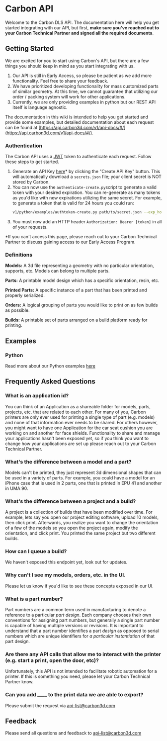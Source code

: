 # Carbon API
Welcome to the Carbon DLS API. 
The documentation here will help you get started integrating with our API, but first, **make sure you've reached out to your Carbon Technical Partner and signed all the required documents**.

## Getting Started
We are excited for you to start using Carbon's API, but there are a few things you should keep in mind as you start integrating with us.
1. Our API is still in Early Access, so please be patient as we add more functionality. Feel free to share your feedback.
2. We have prioritized developing functionality for mass customized parts of similar geometry. At this time, we cannot guarantee that utilizing our order / packing system will work for other applications.
3. Currently, we are only providing examples in python but our REST API itself is language agnostic. 

The documentation in this wiki is intended to help you get started and provide some examples, but detailed documentation about each request can be found at [https://api.carbon3d.com/v1/api-docs/#/](https://api.carbon3d.com/v1/api-docs/#/). 

### Authentication
The Carbon API uses a [JWT](https://en.wikipedia.org/wiki/JSON_Web_Token) token to authenticate each request. Follow these steps to get started.
1. Generate an API Key [here](https://carbon3d.print.carbon3d.com/api_keys)* by clicking the "Create API Key" button. This will automatically download a `secrets.json` file; your client secret is NOT stored by Carbon.
2. You can now use the `authenticate-create.py`script to generate a valid token with your desired expiration. You can re-generate as many tokens as you'd like with new expirations utilizing the same secret. For example, to generate a token that is valid for 24 hours you could run:
    ``` bash
    v1/python/examples/authtoken-create.py path/to/secret.json --exp_hours 24
    ```
3. You must now add an HTTP header `Authorization: Bearer [token]` in all of your requests.

*If you can't access this page, please reach out to your Carbon Technical Partner to discuss gaining access to our Early Access Program.

### Definitions
**Models:** A 3d file representing a geometry with no particular orientation, supports, etc. Models can belong to multiple parts.

**Parts:** A printable model design which has a specific orientation, resin, etc.

**Printed Parts:** A specific instance of a part that has been printed and properly serialized.

**Orders:** A logical grouping of parts you would like to print on as few builds as possible.

**Builds:** A printable set of parts arranged on a build platform ready for printing.

## Examples
### Python
Read more about our Python examples [here](v1/python_examples/README.md)

## Frequently Asked Questions
### What is an application id?
You can think of an Application as a shareable folder for models, parts, projects, etc. that are related to each other. For many of you, Carbon printers are only ever used for printing a single type of part (e.g. models) and none of that information ever needs to be shared. For others however, you might want to have one Application for the car seat cushion you are working on and another for face shields. Functionality to share and manage your applications hasn't been exposed yet, so if you think you want to change how your applications are set up please reach out to your Carbon Technical Partner.

### What's the difference between a model and a part?
Models can't be printed, they just represent 3d dimensional shapes that can be used in a variety of parts. For example, you could have a model for an iPhone case that is used in 2 parts, one that is printed in EPU 41 and another in UMA 90.

### What's the difference between a project and a build?
A project is a collection of builds that have been modified over time. For example, lets say you open our project editing software, upload 10 models, then click print. Afterwards, you realize you want to change the orientation of a few of the models so you open the project again, modify the orientation, and click print. You printed the same project but two different builds.

### How can I queue a build?
We haven't exposed this endpoint yet, look out for updates.

### Why can't I see my models, orders, etc. in the UI.
Please let us know if you'd like to see these concepts exposed in our UI.

### What is a part number?
Part numbers are a common term used in manufacturing to denote a reference to a particular _part design_. Each company chooses their own conventions for assigning part numbers, but generally a single part number is capable of having multiple versions or revisions. It is important to understand that a part number identifies a part _design_ as opposed to serial numbers which are unique identifiers for _a particular instantiation_ of that part design.

### Are there any API calls that allow me to interact with the printer (e.g. start a print, open the door, etc)?
Unfortunately, this API is not intended to facilitate robotic automation for a printer. If this is something you need, please let your Carbon Technical Partner know.

### Can you add ____ to the print data we are able to export?
Please submit the request via <api-list@carbon3d.com>

## Feedback
Please send all questions and feedback to <api-list@carbon3d.com>
